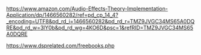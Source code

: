 https://www.amazon.com/Audio-Effects-Theory-Implementation-Application/dp/1466560282/ref=pd_cp_14_4?_encoding=UTF8&pd_rd_i=1466560282&pd_rd_r=TMZ9JVGC34MS65A0DQRE&pd_rd_w=3lY0b&pd_rd_wg=4KO6D&psc=1&refRID=TMZ9JVGC34MS65A0DQRE

https://www.dsprelated.com/freebooks.php
